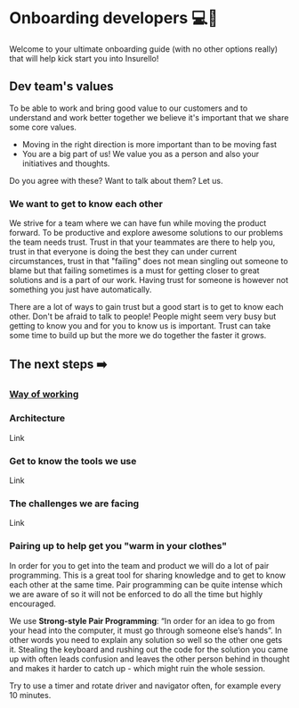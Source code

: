 # Onboarding developers :computer::gift_heart:

Welcome to your ultimate onboarding guide (with no other options really) that will help kick start you into Insurello!

## Dev team's values

To be able to work and bring good value to our customers and to understand and work better together we believe it's
important that we share some core values.

* Moving in the right direction is more important than to be moving fast
* You are a big part of us! We value you as a person and also your initiatives and thoughts.

Do you agree with these? Want to talk about them? Let us.

### We want to get to know each other
We strive for a team where we can have fun while moving the product forward.
To be productive and explore awesome solutions to our problems the team needs trust. Trust in that
your teammates are there to help you, trust in that everyone is doing the best they can under current circumstances,
trust in that "failing" does not mean singling out someone to blame but that failing sometimes is a must for getting
closer to great solutions and is a part of our work. Having trust for someone is however not something you just have automatically.

There are a lot of ways to gain trust but a good start is to get to know each other.
Don't be afraid to talk to people! People might seem very busy but getting to know you and for you to know us is important.
Trust can take some time to build up but the more we do together the faster it grows.

## The next steps :arrow_right:

### [Way of working](Way_of_working.md)

### Architecture

Link

### Get to know the tools we use

Link

### The challenges we are facing

Link

### Pairing up to help get you "warm in your clothes"

In order for you to get into the team and product we will do a lot of pair programming. This is a great tool for sharing knowledge and to get to know each other at the same time. Pair programming can be quite intense which we are aware of so it will not be enforced to do all the time but highly encouraged.

We use **Strong-style Pair Programming**: “In order for an idea to go from your head into the computer, it must go through someone else’s hands”. In other words you need to explain any solution so well so the other one gets it. Stealing the keyboard and rushing out the code for the solution you came up with often leads confusion and leaves the other person behind in thought and makes it harder to catch up - which might ruin the whole session.

Try to use a timer and rotate driver and navigator often, for example every 10 minutes.

